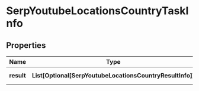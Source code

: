# SerpYoutubeLocationsCountryTaskInfo


## Properties

| Name | Type | Description | Notes |
|------------ | ------------- | ------------- | -------------|
**result** | **List[Optional[SerpYoutubeLocationsCountryResultInfo]]** | array of results |[optional]|